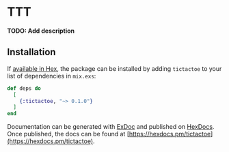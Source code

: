 # TTT

**TODO: Add description**

## Installation

If [available in Hex](https://hex.pm/docs/publish), the package can be installed
by adding `tictactoe` to your list of dependencies in `mix.exs`:

```elixir
def deps do
  [
    {:tictactoe, "~> 0.1.0"}
  ]
end
```

Documentation can be generated with [ExDoc](https://github.com/elixir-lang/ex_doc)
and published on [HexDocs](https://hexdocs.pm). Once published, the docs can
be found at [https://hexdocs.pm/tictactoe](https://hexdocs.pm/tictactoe).

